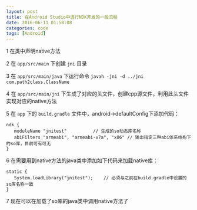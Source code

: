 ```yaml
---
layout: post
title: 在Android Studio中进行NDK开发的一般流程
date: 2016-06-11 01:58:08
categories: code
tags: [Android]
---
```


1 在类中声明native方法

2 在 ```app/src/main``` 下创建 ```jni``` 目录

3 在 ```app/src/main/java``` 下运行命令 ```javah -jni -d ../jni com.path2class.ClassName```

4 在 ```app/src/main/jni``` 下生成了对应的头文件，创建cpp源文件，利用此头文件实现对应的native方法

5 在 ```app``` 下的 ```build.gradle``` 文件中，android->defaultConfig下添加代码：

```
ndk {    
   moduleName "jnitest"          // 生成的so动态库名称
   abiFilters "armeabi", "armeabi-v7a", "x86" // 输出指定三种abi体系结构下的so库，目前可有可无
}
```

6 在需要用到native方法的java类中添加如下代码来加载native库：

```
static {    
   System.loadLibrary("jnitest");    // 必须与之前在build.gradle中设置的so库名称一致
}
```

7 现在可以在加载了so库的java类中调用native方法了
